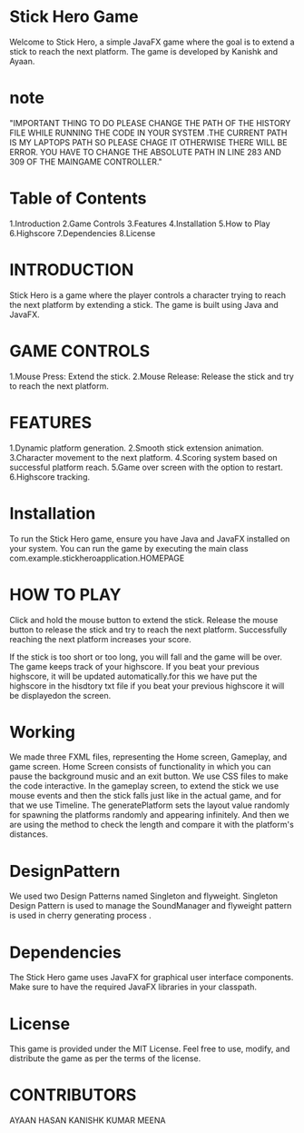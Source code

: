 # Stick Hero Game

Welcome to Stick Hero, a simple JavaFX game where the goal is to extend a stick to reach the next platform. The game is developed by Kanishk and Ayaan.


# note 
"IMPORTANT THING TO DO PLEASE CHANGE THE PATH OF THE HISTORY FILE WHILE RUNNING THE CODE IN YOUR SYSTEM .THE CURRENT PATH IS MY LAPTOPS PATH SO PLEASE CHAGE IT OTHERWISE THERE WILL BE ERROR. YOU HAVE TO CHANGE THE ABSOLUTE  PATH IN LINE 283 AND 309 OF THE MAINGAME CONTROLLER."

# Table of Contents

1.Introduction
2.Game Controls
3.Features
4.Installation
5.How to Play
6.Highscore
7.Dependencies
8.License

# INTRODUCTION
Stick Hero is a game where the player controls a character trying to reach the next platform by extending a stick. The game is built using Java and JavaFX.

# GAME CONTROLS

1.Mouse Press: Extend the stick.
2.Mouse Release: Release the stick and try to reach the next platform.


# FEATURES

1.Dynamic platform generation.
2.Smooth stick extension animation.
3.Character movement to the next platform.
4.Scoring system based on successful platform reach.
5.Game over screen with the option to restart.
6.Highscore tracking.


# Installation
To run the Stick Hero game, ensure you have Java and JavaFX installed on your system. You can run the game by executing the main class com.example.stickheroapplication.HOMEPAGE

# HOW TO PLAY

Click and hold the mouse button to extend the stick.
Release the mouse button to release the stick and try to reach the next platform.
Successfully reaching the next platform increases your score.

If the stick is too short or too long, you will fall and the game will be over.
The game keeps track of your highscore. If you beat your previous highscore, it will be updated automatically.for this we have put the highscore in the hisdtory txt file if you beat your previous highscore it will be displayedon the screen.



# Working
We made three FXML files, representing the Home screen, Gameplay, and game screen. Home Screen consists of functionality in which you can pause the background music and an exit button. We use CSS files to make the code interactive. In the gameplay screen, to extend the stick we use mouse events and then the stick falls just like in the actual game, and for that we use Timeline. The generatePlatform sets the layout value randomly for spawning the platforms randomly and appearing infinitely. And then we are using the method to check the length and compare it with the platform's distances.

# DesignPattern 
We used two Design Patterns named Singleton and flyweight. Singleton Design Pattern is used to manage the SoundManager and flyweight pattern is used in cherry generating process .

# Dependencies
The Stick Hero game uses JavaFX for graphical user interface components. Make sure to have the required JavaFX libraries in your classpath.

# License 
This game is provided under the MIT License. Feel free to use, modify, and distribute the game as per the terms of the license. 

# CONTRIBUTORS
AYAAN HASAN
KANISHK KUMAR MEENA
                                                      




